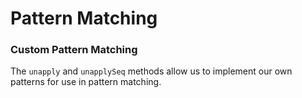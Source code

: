 # Pattern Matching

### Custom Pattern Matching

The `unapply` and `unapplySeq` methods allow us to implement our own patterns for use in pattern matching.
